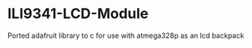 ILI9341-LCD-Module
==================

Ported adafruit library to c for use with atmega328p as an lcd backpack
